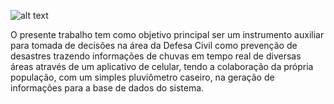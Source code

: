 ![alt text](https://preview.ibb.co/c4VMNw/logo.png)

O presente trabalho tem como objetivo principal ser um instrumento auxiliar para tomada de decisões na área da Defesa Civil como prevenção de desastres trazendo informações de chuvas em tempo real de diversas áreas através de um aplicativo de celular, tendo a colaboração da própria população, com um simples pluviômetro caseiro, na geração de informações para a base de dados do sistema.